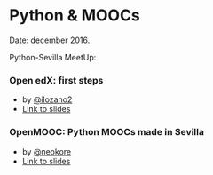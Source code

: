 # Python & MOOCs

Date: december 2016.

Python-Sevilla MeetUp:

### Open edX: first steps
- by [@ilozano2](https://twitter.com/ilozano2)
- [Link to slides](doc/OpenedX.pdf)

### OpenMOOC: Python MOOCs made in Sevilla
- by [@neokore](https://github.com/neokore)
- [Link to slides](doc/OpenMOOC.pdf)
